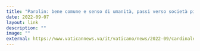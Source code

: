 ```yaml
---
title: "Parolin: bene comune e senso di umanità, passi verso società più coese"
date: 2022-09-07
layout: link
description: ""
image: ""
external: https://www.vaticannews.va/it/vaticano/news/2022-09/cardinale-parolin-intervento-singapore.html
---
```

